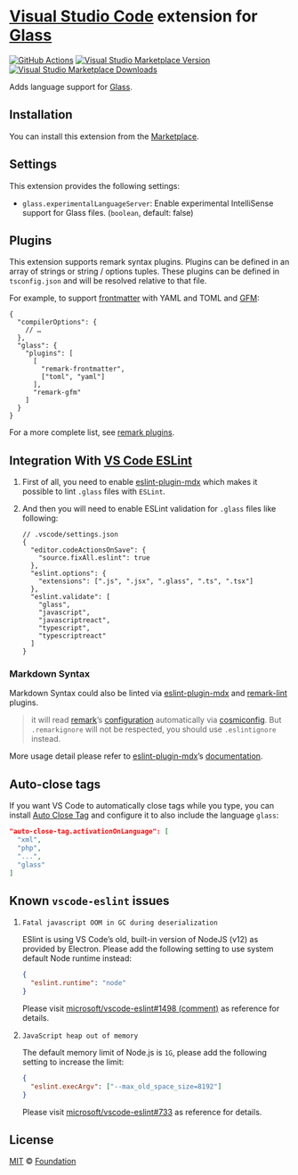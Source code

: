# [Visual Studio Code](https://code.visualstudio.com) extension for [Glass][]

[![GitHub Actions](https://github.com/foundation-ui/glass-vscode/workflows/main/badge.svg)](https://github.com/foundation-ui/glass-vscode/actions/workflows/main.yml)
[![Visual Studio Marketplace Version](https://img.shields.io/visual-studio-marketplace/v/foundation.vscode-glass)](https://marketplace.visualstudio.com/items?itemName=foundation.vscode-glass)
[![Visual Studio Marketplace Downloads](https://img.shields.io/visual-studio-marketplace/d/foundation.vscode-glass)](https://marketplace.visualstudio.com/items?itemName=foundation.vscode-glass)

Adds language support for [Glass][].

## Installation

You can install this extension from the [Marketplace](https://marketplace.visualstudio.com/items?itemName=foundation.vscode-glass).

## Settings

This extension provides the following settings:

*   `glass.experimentalLanguageServer`: Enable experimental IntelliSense support
    for Glass files.  (`boolean`, default: false)

## Plugins

This extension supports remark syntax plugins.
Plugins can be defined in an array of strings or string / options tuples.
These plugins can be defined in `tsconfig.json` and will be resolved relative to
that file.

For example, to support [frontmatter][] with YAML and TOML and [GFM][]:

```jsonc
{
  "compilerOptions": {
    // …
  },
  "glass": {
    "plugins": [
      [
        "remark-frontmatter",
        ["toml", "yaml"]
      ],
      "remark-gfm"
    ]
  }
}
```

For a more complete list, see [remark plugins][].

## Integration With [VS Code ESLint](https://github.com/microsoft/vscode-eslint)

1.  First of all, you need to enable [eslint-plugin-mdx][] which makes it
    possible to lint `.glass` files with `ESLint`.

2.  And then you will need to enable ESLint validation for `.glass`
    files like following:

    ```jsonc
    // .vscode/settings.json
    {
      "editor.codeActionsOnSave": {
        "source.fixAll.eslint": true
      },
      "eslint.options": {
        "extensions": [".js", ".jsx", ".glass", ".ts", ".tsx"]
      },
      "eslint.validate": [
        "glass",
        "javascript",
        "javascriptreact",
        "typescript",
        "typescriptreact"
      ]
    }
    ```

### Markdown Syntax

Markdown Syntax could also be linted via [eslint-plugin-mdx][] and
[remark-lint][] plugins.

> it will read [remark][]’s
> [configuration](https://github.com/remarkjs/remark/tree/main/packages/remark-cli#remark-cli)
> automatically via [cosmiconfig](https://github.com/davidtheclark/cosmiconfig).
> But `.remarkignore` will not be respected, you should use `.eslintignore`
> instead.

More usage detail please refer to [eslint-plugin-mdx][]’s [documentation](https://github.com/mdx-js/eslint-mdx#toc-).

## Auto-close tags

If you want VS Code to automatically close tags while you type, you can install
[Auto Close Tag](https://marketplace.visualstudio.com/items?itemName=formulahendry.auto-close-tag)
and configure it to also include the language `glass`:

```json
"auto-close-tag.activationOnLanguage": [
  "xml",
  "php",
  "...",
  "glass"
]
```

## Known `vscode-eslint` issues

1.  `Fatal javascript OOM in GC during deserialization`

    ESlint is using VS Code’s old, built-in version of NodeJS (v12) as provided
    by Electron.
    Please add the following setting to use system default Node runtime instead:

    ```json
    {
      "eslint.runtime": "node"
    }
    ```

    Please visit
    [microsoft/vscode-eslint#1498 (comment)](https://github.com/microsoft/vscode-eslint/issues/1498#issuecomment-1175813839)
    as reference for details.

2.  `JavaScript heap out of memory`

    The default memory limit of Node.js is `1G`, please add the following
    setting to increase the limit:

    ```json
    {
      "eslint.execArgv": ["--max_old_space_size=8192"]
    }
    ```

    Please visit
    [microsoft/vscode-eslint#733](https://github.com/microsoft/vscode-eslint/issues/733)
    as reference for details.

## License

[MIT][] © [Foundation][glass]

[glass]: https://foundation-ui.com

[eslint-plugin-mdx]: https://github.com/mdx-js/eslint-mdx

[frontmatter]: https://github.com/remarkjs/remark-frontmatter

[gfm]: https://github.com/remarkjs/remark-gfm

[mit]: http://opensource.org/licenses/MIT

[remark]: https://github.com/remarkjs/remark

[remark-lint]: https://github.com/remarkjs/remark-lint

[remark plugins]: https://github.com/remarkjs/remark/blob/main/doc/plugins.md
